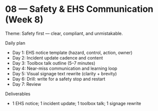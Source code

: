 # 08 — Safety & EHS Communication (Week 8)

Theme: Safety first — clear, compliant, and unmistakable.

Daily plan
- Day 1: EHS notice template (hazard, control, action, owner)
- Day 2: Incident update cadence and content
- Day 3: Toolbox talk outline (5–7 minutes)
- Day 4: Near-miss communication and learning loop
- Day 5: Visual signage text rewrite (clarity + brevity)
- Day 6: Drill: write for a safety stop and restart
- Day 7: Review

Deliverables
- 1 EHS notice; 1 incident update; 1 toolbox talk; 1 signage rewrite

